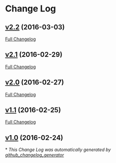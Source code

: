 # Change Log

## [v2.2](https://github.com/SM-G920P/TeamSPR/tree/v2.2) (2016-03-03)
[Full Changelog](https://github.com/SM-G920P/TeamSPR/compare/v2.1...v2.2)

## [v2.1](https://github.com/SM-G920P/TeamSPR/tree/v2.1) (2016-02-29)
[Full Changelog](https://github.com/SM-G920P/TeamSPR/compare/v2.0...v2.1)

## [v2.0](https://github.com/SM-G920P/TeamSPR/tree/v2.0) (2016-02-27)
[Full Changelog](https://github.com/SM-G920P/TeamSPR/compare/v1.1...v2.0)

## [v1.1](https://github.com/SM-G920P/TeamSPR/tree/v1.1) (2016-02-25)
[Full Changelog](https://github.com/SM-G920P/TeamSPR/compare/v1.0...v1.1)

## [v1.0](https://github.com/SM-G920P/TeamSPR/tree/v1.0) (2016-02-24)


\* *This Change Log was automatically generated by [github_changelog_generator](https://github.com/skywinder/Github-Changelog-Generator)*
